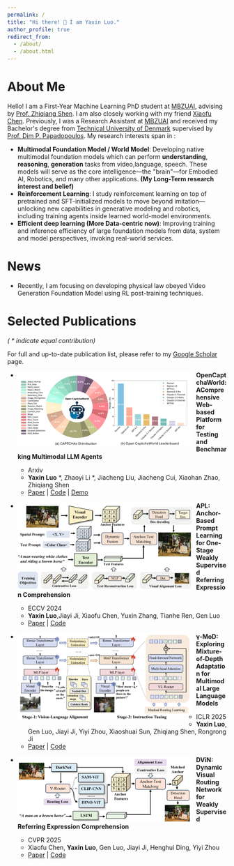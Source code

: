 ```yaml
---
permalink: /
title: "Hi there! 👋 I am Yaxin Luo."
author_profile: true
redirect_from: 
  - /about/
  - /about.html
---
```


About Me
======
Hello! I am a First-Year Machine Learning PhD student at [MBZUAI](https://mbzuai.ac.ae/), advising by [Prof. Zhiqiang Shen](https://zhiqiangshen.com/). I am also closely working with my friend [Xiaofu Chen](https://xxfchen.github.io/XiaofuChen/). Previously, I was a Research Assistant at [MBZUAI](https://mbzuai.ac.ae/) and received my Bachelor's degree from [Technical University of Denmark](https://www.dtu.dk/english/) supervised by [Prof. Dim P. Papadopoulos](https://dimipapa.github.io/). My research interests span in :
- **Multimodal Foundation Model / World Model**: Developing native multimodal foundation models which can perform  **understanding**, **reasoning**, **generation** tasks from video,language, speech. These models will serve as the core intelligence—the "brain"—for Embodied AI, Robotics, and many other applications. **(My Long-Term research interest and belief)**
- **Reinforcement Learning**: I study reinforcement learning on top of pretrained and SFT-initialized models to move beyond imitation—unlocking new capabilities in generative modeling and robotics, including training agents inside learned world-model environments.
- **Efficient deep learning (More Data-centric now)**: Improving training and inference efficiency of large foundation models from data, system and model perspectives, invoking real-world services. 

News
======
- Recently, I am focusing on developing physical law obeyed Video Generation Foundation Model using RL post-training techniques.


Selected Publications
======
*( * indicate equal contribution)*

For full and up-to-date publication list, please refer to my [Google Scholar](https://scholar.google.com/citations?user=tEaSCzYAAAAJ&hl=en) page.

* <img src="./images/opencaptchaworld.png" width="400px" align="left" style="margin-right:10px"> **OpenCaptchaWorld: AComprehensive Web-based Platform for Testing and Benchmarking Multimodal LLM Agents**
  * Arxiv
  * **Yaxin Luo** *, Zhaoyi Li *, Jiacheng Liu, Jiacheng Cui, Xiaohan Zhao, Zhiqiang Shen
  * [Paper](https://arxiv.org/abs/2505.24878) | [Code](https://github.com/MetaAgentX/OpenCaptchaWorld) | [Demo](https://huggingface.co/spaces/YaxinLuo/Open_CaptchaWorld)

* <img src="./images/APL.png" width="400px" align="left" style="margin-right:10px"> **APL: Anchor-Based Prompt Learning for One-Stage Weakly Supervised Referring Expression Comprehension**
  * ECCV 2024
  * **Yaxin Luo**,Jiayi Ji, Xiaofu Chen, Yuxin Zhang, Tianhe Ren, Gen Luo
  * [Paper](https://link.springer.com/chapter/10.1007/978-3-031-72624-8_12) | [Code](https://github.com/Yaxin9Luo/APL)

* <img src="./images/MoD.png" width="400px" align="left" style="margin-right:10px"> **γ-MoD: Exploring Mixture-of-Depth Adaptation for Multimodal Large Language Models**
  * ICLR 2025
  * **Yaxin Luo**, Gen Luo, Jiayi Ji, Yiyi Zhou, Xiaoshuai Sun, Zhiqiang Shen, Rongrong Ji
  * [Paper](https://arxiv.org/abs/2410.13859) | [Code](https://github.com/Yaxin9Luo/gamma-MoD)

* <img src="./images/DViN.png" width="400px" align="left" style="margin-right:10px"> **DViN: Dynamic Visual Routing Network for Weakly Supervised Referring Expression Comprehension**
  * CVPR 2025
  * Xiaofu Chen, **Yaxin Luo**, Gen Luo, Jiayi Ji, Henghui Ding, Yiyi Zhou
  * [Paper](https://openaccess.thecvf.com/content/CVPR2025/html/Chen_DViN_Dynamic_Visual_Routing_Network_for_Weakly_Supervised_Referring_Expression_CVPR_2025_paper.html) | [Code](https://github.com/XxFChen/DViN)